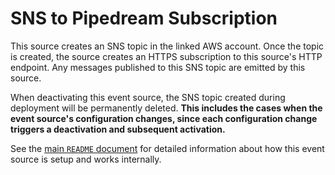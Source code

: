 # SNS to Pipedream Subscription

This source creates an SNS topic in the linked AWS account. Once the topic is
created, the source creates an HTTPS subscription to this source's HTTP
endpoint. Any messages published to this SNS topic are emitted by this source.

When deactivating this event source, the SNS topic created during deployment
will be permanently deleted. **This includes the cases when the event source's
configuration changes, since each configuration change triggers a deactivation
and subsequent activation.**

See the [main `README` document](../README.md) for detailed information about
how this event source is setup and works internally.
